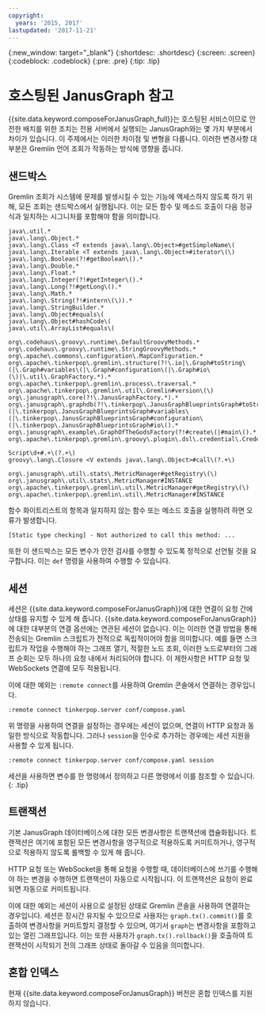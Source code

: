 ```yaml
---
copyright:
  years: '2015, 2017'
lastupdated: '2017-11-21'
---
```


{:new_window: target="_blank"}
{:shortdesc: .shortdesc}
{:screen: .screen}
{:codeblock: .codeblock}
{:pre: .pre}
{:tip: .tip}

# 호스팅된 JanusGraph 참고

{{site.data.keyword.composeForJanusGraph_full}}는 호스팅된 서비스이므로 안전한 배치를 위한 조치는 전용 서버에서 실행되는 JanusGraph와는 몇 가지 부분에서 차이가 있습니다. 이 주제에서는 이러한 차이점 및 변형을 다룹니다. 이러한 변경사항 대부분은 Gremlin 언어 조회가 작동하는 방식에 영향을 줍니다.

## 샌드박스

Gremlin 조회가 시스템에 문제를 발생시킬 수 있는 기능에 액세스하지 않도록 하기 위해, 모든 조회는 샌드박스에서 실행됩니다. 이는 모든 함수 및 메소드 호출이 다음 정규식과 일치하는 시그니처를 포함해야 함을 의미합니다.

```
java\.util.*
java\.lang\.Object.*
java\.lang\.Class <T extends java\.lang\.Object>#getSimpleName\(
java\.lang\.Iterable <T extends java\.lang\.Object>#iterator\(\)
java\.lang\.Boolean(?!#getBoolean\().*
java\.lang\.Double.*
java\.lang\.Float.*
java\.lang\.Integer(?!#getInteger\().*
java\.lang\.Long(?!#getLong\().*
java\.lang\.Math.*
java\.lang\.String(?!#intern\(\)).*
java\.lang\.StringBuilder.*
java\.lang\.Object#equals\(
java\.lang\.Object#hashCode\(
java\.util\.ArrayList#equals\(

org\.codehaus\.groovy\.runtime\.DefaultGroovyMethods.*
org\.codehaus\.groovy\.runtime\.StringGroovyMethods.*
org\.apache\.commons\.configuration\.MapConfiguration.*
org\.apache\.tinkerpop\.gremlin\.structure(?!\.io|\.Graph#toString\(|\.Graph#variables\(|\.Graph#configuration\(|\.Graph#io\(\)|\.util\.GraphFactory.*).*
org\.apache\.tinkerpop\.gremlin\.process\.traversal.*
org\.apache\.tinkerpop\.gremlin\.util\.Gremlin#version\(\)
org\.janusgraph\.core(?!\.JanusGraphFactory.*).*
org\.janusgraph\.graphdb(?!\.tinkerpop\.JanusGraphBlueprintsGraph#toString\(|\.tinkerpop\.JanusGraphBlueprintsGraph#variables\(|\.tinkerpop\.JanusGraphBlueprintsGraph#configuration\(|\.tinkerpop\.JanusGraphBlueprintsGraph#io\().*
org\.janusgraph\.example\.GraphOfTheGodsFactory(?!#create\(|#main\().*
org\.apache\.tinkerpop\.gremlin\.groovy\.plugin\.dsl\.credential\.CredentialGraph.*

Script\d+#.+\(?.+\)
groovy\.lang\.Closure <V extends java\.lang\.Object>#call\(?.+\)

org\.janusgraph\.util\.stats\.MetricManager#getRegistry\(\)
org\.janusgraph\.util\.stats\.MetricManager#INSTANCE
org\.apache\.tinkerpop\.gremlin\.util\.MetricManager#getRegistry\(\)
org\.apache\.tinkerpop\.gremlin\.util\.MetricManager#INSTANCE
```

함수 화이트리스트의 항목과 일치하지 않는 함수 또는 메소드 호출을 실행하려 하면 오류가 발생합니다. 

```
[Static type checking] - Not authorized to call this method: ...
```

또한 이 샌드박스는 모든 변수가 안전 검사를 수행할 수 있도록 정적으로 선언될 것을 요구합니다. 이는 `def` 명령을 사용하여 수행할 수 있습니다.

## 세션

세션은 {{site.data.keyword.composeForJanusGraph}}에 대한 연결이 요청 간에 상태를 유지할 수 있게 해 줍니다. {{site.data.keyword.composeForJanusGraph}}에 대한 대부분의 연결 옵션에는 연관된 세션이 없습니다. 이는 이러한 연결 방법을 통해 전송되는 Gremlin 스크립트가 전적으로 독립적이어야 함을 의미합니다. 예를 들면 스크립트가 작업을 수행해야 하는 그래프 열기, 적절한 노드 조회, 이러한 노드로부터의 그래프 순회는 모두 하나의 요청 내에서 처리되어야 합니다. 이 제한사항은 HTTP 요청 및 WebSockets 연결에 모두 적용됩니다. 

이에 대한 예외는 `:remote connect`를 사용하여 Gremlin 콘솔에서 연결하는 경우입니다.

```
:remote connect tinkerpop.server conf/compose.yaml
```

위 명령을 사용하여 연결을 설정하는 경우에는 세션이 없으며, 연결이 HTTP 요청과 동일한 방식으로 작동합니다. 그러나 `session`을 인수로 추가하는 경우에는 세션 지원을 사용할 수 있게 됩니다.

```
:remote connect tinkerpop.server conf/compose.yaml session
```

세션을 사용하면 변수를 한 명령에서 정의하고 다른 명령에서 이를 참조할 수 있습니다.
{: .tip}

## 트랜잭션

기본 JanusGraph 데이터베이스에 대한 모든 변경사항은 트랜잭션에 캡슐화됩니다. 트랜잭션은 여기에 포함된 모든 변경사항을 영구적으로 적용하도록 커미트하거나, 영구적으로 적용하지 않도록 롤백할 수 있게 해 줍니다. 

HTTP 요청 또는 WebSocket을 통해 요청을 수행할 때, 데이터베이스에 쓰기를 수행해야 하는 변경을 수행하면 트랜잭션이 자동으로 시작됩니다. 이 트랜잭션은 요청이 완료되면 자동으로 커미트됩니다.

이에 대한 예외는 세션이 사용으로 설정된 상태로 Gremlin 콘솔을 사용하여 연결하는 경우입니다. 세션은 장시간 유지될 수 있으므로 사용자는 `graph.tx().commit()`를 호출하여 변경사항을 커미트할지 결정할 수 있으며, 여기서 `graph`는 변경사항을 포함하고 있는 열린 그래프입니다. 이는 또한 사용자가 `graph.tx().rollback()`을 호출하여 트랜잭션이 시작되기 전의 그래프 상태로 돌아갈 수 있음을 의미합니다. 

## 혼합 인덱스

현재 {{site.data.keyword.composeForJanusGraph}} 버전은 혼합 인덱스를 지원하지 않습니다.
